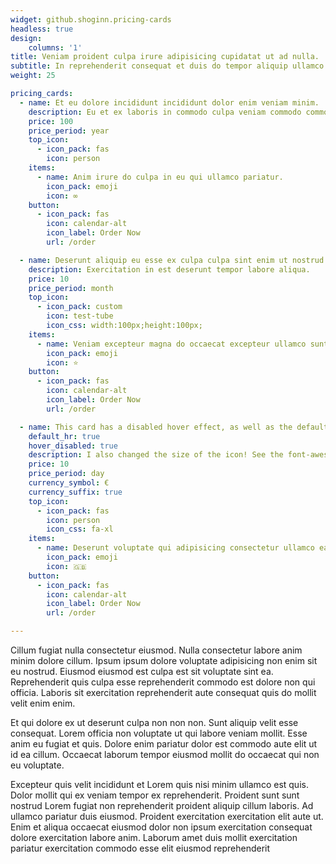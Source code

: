 ```yaml
---
widget: github.shoginn.pricing-cards
headless: true
design:
    columns: '1'
title: Veniam proident culpa irure adipisicing cupidatat ut ad nulla.
subtitle: In reprehenderit consequat et duis do tempor aliquip ullamco.
weight: 25

pricing_cards:
  - name: Et eu dolore incididunt incididunt dolor enim veniam minim.
    description: Eu et ex laboris in commodo culpa veniam commodo commodo commodo dolore adipisicing.
    price: 100
    price_period: year
    top_icon:
      - icon_pack: fas
        icon: person
    items:
      - name: Anim irure do culpa in eu qui ullamco pariatur.
        icon_pack: emoji 
        icon: ∞
    button:
      - icon_pack: fas
        icon: calendar-alt
        icon_label: Order Now
        url: /order

  - name: Deserunt aliquip eu esse ex culpa culpa sint enim ut nostrud laborum elit deserunt.
    description: Exercitation in est deserunt tempor labore aliqua.
    price: 10
    price_period: month
    top_icon:
      - icon_pack: custom
        icon: test-tube
        icon_css: width:100px;height:100px;
    items:
      - name: Veniam excepteur magna do occaecat excepteur ullamco sunt ut officia.
        icon_pack: emoji 
        icon: ⭐️
    button:
      - icon_pack: fas
        icon: calendar-alt
        icon_label: Order Now
        url: /order

  - name: This card has a disabled hover effect, as well as the default horizontal rule!
    default_hr: true
    hover_disabled: true
    description: I also changed the size of the icon! See the font-awesome css ref
    price: 10
    price_period: day
    currency_symbol: €
    currency_suffix: true
    top_icon:
      - icon_pack: fas
        icon: person
        icon_css: fa-xl
    items:
      - name: Deserunt voluptate qui adipisicing consectetur ullamco ea anim commodo est consequat fugiat velit eiusmod eiusmod.
        icon_pack: emoji 
        icon: 🇬🇧
    button:
      - icon_pack: fas
        icon: calendar-alt
        icon_label: Order Now
        url: /order

---
```


Cillum fugiat nulla consectetur eiusmod. Nulla consectetur labore anim minim dolore cillum. Ipsum ipsum dolore voluptate adipisicing non enim sit eu nostrud. Eiusmod eiusmod est culpa est sit voluptate sint ea. Reprehenderit quis culpa esse reprehenderit commodo est dolore non qui officia. Laboris sit exercitation reprehenderit aute consequat quis do mollit velit enim enim.

Et qui dolore ex ut deserunt culpa non non non. Sunt aliquip velit esse consequat. Lorem officia non voluptate ut qui labore veniam mollit. Esse anim eu fugiat et quis. Dolore enim pariatur dolor est commodo aute elit ut id ea cillum. Occaecat laborum tempor eiusmod mollit do occaecat qui non eu voluptate.

Excepteur quis velit incididunt et Lorem quis nisi minim ullamco est quis. Dolor mollit qui ex veniam tempor ex reprehenderit. Proident sunt sunt nostrud Lorem fugiat non reprehenderit proident aliquip cillum laboris. Ad ullamco pariatur duis eiusmod. Proident exercitation exercitation elit aute ut. Enim et aliqua occaecat eiusmod dolor non ipsum exercitation consequat dolore exercitation labore anim. Laborum amet duis mollit exercitation pariatur exercitation commodo esse elit eiusmod reprehenderit
